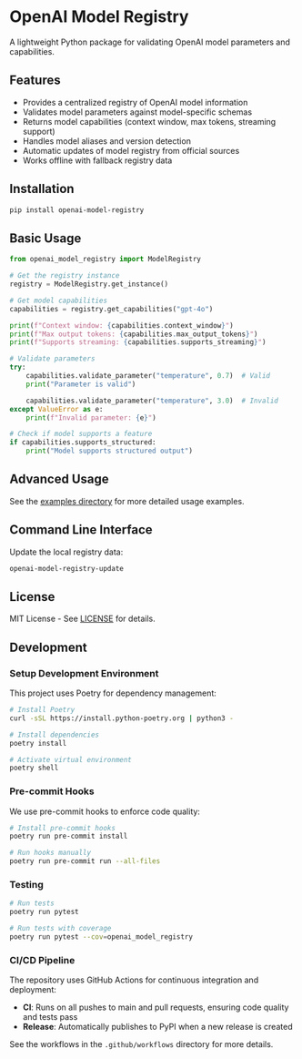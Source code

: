 # OpenAI Model Registry

A lightweight Python package for validating OpenAI model parameters and capabilities.

## Features

- Provides a centralized registry of OpenAI model information
- Validates model parameters against model-specific schemas
- Returns model capabilities (context window, max tokens, streaming support)
- Handles model aliases and version detection
- Automatic updates of model registry from official sources
- Works offline with fallback registry data

## Installation

```bash
pip install openai-model-registry
```

## Basic Usage

```python
from openai_model_registry import ModelRegistry

# Get the registry instance
registry = ModelRegistry.get_instance()

# Get model capabilities
capabilities = registry.get_capabilities("gpt-4o")

print(f"Context window: {capabilities.context_window}")
print(f"Max output tokens: {capabilities.max_output_tokens}")
print(f"Supports streaming: {capabilities.supports_streaming}")

# Validate parameters
try:
    capabilities.validate_parameter("temperature", 0.7)  # Valid
    print("Parameter is valid")

    capabilities.validate_parameter("temperature", 3.0)  # Invalid
except ValueError as e:
    print(f"Invalid parameter: {e}")

# Check if model supports a feature
if capabilities.supports_structured:
    print("Model supports structured output")
```

## Advanced Usage

See the [examples directory](./examples) for more detailed usage examples.

## Command Line Interface

Update the local registry data:

```bash
openai-model-registry-update
```

## License

MIT License - See [LICENSE](./LICENSE) for details.

## Development

### Setup Development Environment

This project uses Poetry for dependency management:

```bash
# Install Poetry
curl -sSL https://install.python-poetry.org | python3 -

# Install dependencies
poetry install

# Activate virtual environment
poetry shell
```

### Pre-commit Hooks

We use pre-commit hooks to enforce code quality:

```bash
# Install pre-commit hooks
poetry run pre-commit install

# Run hooks manually
poetry run pre-commit run --all-files
```

### Testing

```bash
# Run tests
poetry run pytest

# Run tests with coverage
poetry run pytest --cov=openai_model_registry
```

### CI/CD Pipeline

The repository uses GitHub Actions for continuous integration and deployment:

- **CI**: Runs on all pushes to main and pull requests, ensuring code quality and tests pass
- **Release**: Automatically publishes to PyPI when a new release is created

See the workflows in the `.github/workflows` directory for more details.
